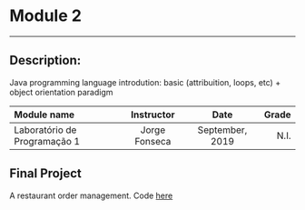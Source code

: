 # Module 2

--- 

## Description: 
Java programming language introdution: basic (attribuition, loops, etc) + object orientation paradigm 

| Module name | Instructor | Date | Grade |
| :---------- | :--------: | :---: | ----: |
| Laboratório de Programação 1 | Jorge Fonseca | September, 2019 | N.I. |

## Final Project

A restaurant order management. Code [here](/Module2/Restaurant/)
